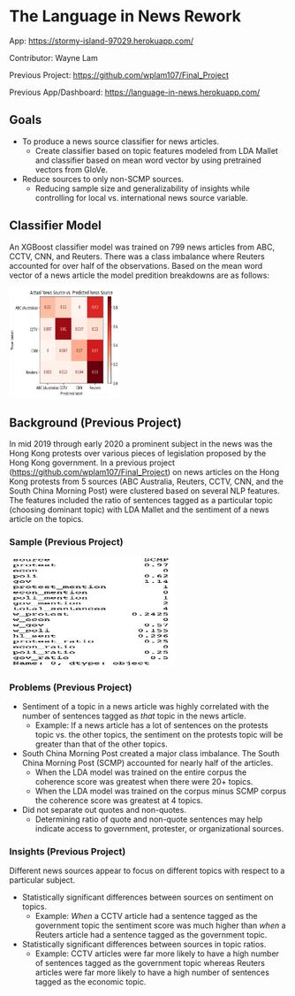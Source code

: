 # The Language in News Rework

App: https://stormy-island-97029.herokuapp.com/

Contributor: Wayne Lam

Previous Project: https://github.com/wplam107/Final_Project

Previous App/Dashboard: https://language-in-news.herokuapp.com/

## Goals
- To produce a news source classifier for news articles.
  - Create classifier based on topic features modeled from LDA Mallet and classifier based on mean word vector by using pretrained vectors from GloVe.
- Reduce sources to only non-SCMP sources.
  - Reducing sample size and generalizability of insights while controlling for local vs. international news source variable.

## Classifier Model
An XGBoost classifier model was trained on 799 news articles from ABC, CCTV, CNN, and Reuters.  There was a class imbalance where Reuters accounted for over half of the observations.  Based on the mean word vector of a news article the model predition breakdowns are as follows:

<img src="notebooks/imgs/con_mat.png" height="200" width="200">

## Background (Previous Project)
In mid 2019 through early 2020 a prominent subject in the news was the Hong Kong protests over various pieces of legislation proposed by the Hong Kong government.   In a previous project (https://github.com/wplam107/Final_Project) on news articles on the Hong Kong protests from 5 sources (ABC Australia, Reuters, CCTV, CNN, and the South China Morning Post) were clustered based on several NLP features.  The features included the ratio of sentences tagged as a particular topic (choosing dominant topic) with LDA Mallet and the sentiment of a news article on the topics.

### Sample (Previous Project)
<img src="notebooks/imgs/sample_art.png" height="200" width="300">

### Problems (Previous Project)
- Sentiment of a topic in a news article was highly correlated with the number of sentences tagged as *that* topic in the news article.
  - Example: If a news article has a lot of sentences on the protests topic vs. the other topics, the sentiment on the protests topic will be greater than that of the other topics.
- South China Morning Post created a major class imbalance.  The South China Morning Post (SCMP) accounted for nearly half of the articles.
  - When the LDA model was trained on the entire corpus the coherence score was greatest when there were 20+ topics.
  - When the LDA model was trained on the corpus minus SCMP corpus the coherence score was greatest at 4 topics.
- Did not separate out quotes and non-quotes.
  - Determining ratio of quote and non-quote sentences may help indicate access to government, protester, or organizational sources.

### Insights (Previous Project)
Different news sources appear to focus on different topics with respect to a particular subject.  
- Statistically significant differences between sources on sentiment on topics.
  - Example: *When* a CCTV article had a sentence tagged as the government topic the sentiment score was much higher than *when* a Reuters article had a sentence tagged as the government topic.
- Statistically significant differences between sources in topic ratios.
  - Example: CCTV articles were far more likely to have a high number of sentences tagged as the government topic whereas Reuters articles were far more likely to have a high number of sentences tagged as the economic topic.



